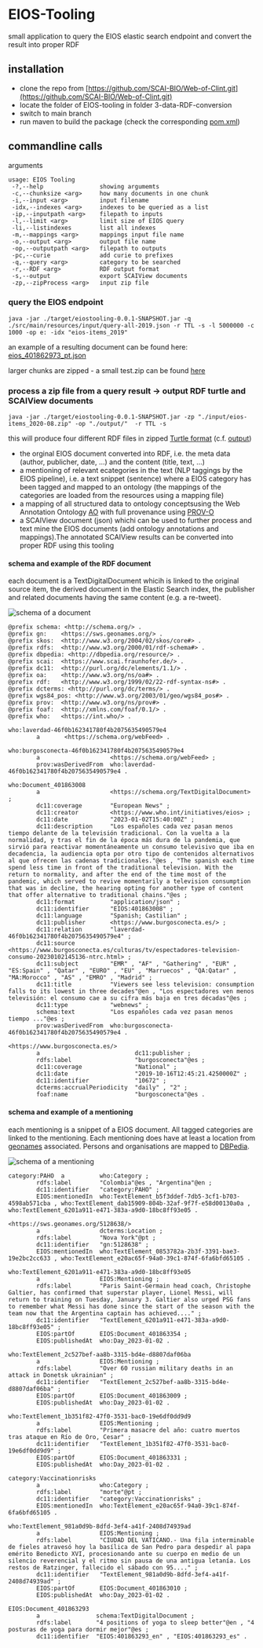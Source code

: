 # EIOS-Tooling

small application to query the EIOS elastic search endpoint and convert the result into proper RDF

## installation

* clone the repo from [https://github.com/SCAI-BIO/Web-of-Clint.git](https://github.com/SCAI-BIO/Web-of-Clint.git)
* locate the folder of EIOS-tooling in folder 3-data-RDF-conversion
* switch to main branch
* run maven to build the package (check the corresponding [pom.xml](https://github.com/SCAI-BIO/Web-of-Clint/blob/main/3-data-RDF-conversion/EIOS-tooling/pom.xml))

## commandline calls

arguments

```
usage: EIOS Tooling
 -?,--help                showing argumemts
 -c,--chunksize <arg>     how many documents in one chunk
 -i,--input <arg>         input filename
 -idx,--indexes <arg>     indexes to be queried as a list
 -ip,--inputpath <arg>    filepath to inputs
 -l,--limit <arg>         limit size of EIOS query
 -li,--listindexes        list all indexes
 -m,--mappings <arg>      mappings input file name
 -o,--output <arg>        output file name
 -op,--outputpath <arg>   filepath to outputs
 -pc,--curie              add curie to prefixes
 -q,--query <arg>         category to be searched
 -r,--RDF <arg>           RDF output format
 -s,--output              export SCAIView documents
 -zp,--zipProcess <arg>   input zip file
```

### query the EIOS endpoint

```
java -jar ./target/eiostooling-0.0.1-SNAPSHOT.jar -q ./src/main/resources/input/query-all-2019.json -r TTL -s -l 5000000 -c 1000 -op e: -idx "eios-items_2019"
```
an example of a resulting document can be found here: [eios_401862973_pt.json](https://github.com/SCAI-BIO/Web-of-Clint/blob/main/3-data-RDF-conversion/EIOS-tooling/src/main/resources/input/eios_401862973_pt.json)

larger chunks are zipped - a small test.zip can be found [here](https://github.com/SCAI-BIO/Web-of-Clint/blob/main/3-data-RDF-conversion/EIOS-tooling/src/main/resources/input/test.zip) 


### process a zip file from a query result -> output RDF turtle and SCAIView documents

```
java -jar ./target/eiostooling-0.0.1-SNAPSHOT.jar -zp "./input/eios-items_2020-08.zip" -op "./output/"  -r TTL -s
```
this will produce four different RDF files in zipped [Turtle format](https://www.w3.org/TR/turtle/) (c.f. [output](https://github.com/SCAI-BIO/Web-of-Clint/tree/main/3-data-RDF-conversion/EIOS-tooling/src/main/resources/output))
 * the orginal EIOS document converted into RDF, i.e. the meta data (author, publicher, date, ...) and the content (title, text, ...)
 * a mentioning of relevant ecategories in the text (NLP taggings by the EIOS pipeline), i.e. a text snippet (sentence) where a EIOS category has been tagged and mapped to an ontology (the mappings of the categories are loaded from the resources using a mapping file)
 * a mapping of all structured data to ontology conceptsusing the Web Annotation Ontology [AO](https://www.w3.org/ns/oa) with full provenance using [PROV-O](https://www.w3.org/TR/prov-o/)
 * a SCAIView document (json) whichi can be used to further process and text mine the EIOS documents (add ontology annotations and mappings).The annotated SCAIView results can be converted into proper RDF using this tooling 

#### schema and example of the RDF document

each document is a TextDigitalDocument whicih is linked to the original source item, the derived document in the Elastic Search index, the publisher and related documents having the same content (e.g. a re-tweet).

![schema of a document](document.png)

```
@prefix schema: <http://schema.org/> .
@prefix gn:    <https://sws.geonames.org/> .
@prefix skos:  <http://www.w3.org/2004/02/skos/core#> .
@prefix rdfs:  <http://www.w3.org/2000/01/rdf-schema#> .
@prefix dbpedia: <http://dbpedia.org/resource/> .
@prefix scai:  <https://www.scai.fraunhofer.de/> .
@prefix dc11:  <http://purl.org/dc/elements/1.1/> .
@prefix oa:    <http://www.w3.org/ns/oa#> .
@prefix rdf:   <http://www.w3.org/1999/02/22-rdf-syntax-ns#> .
@prefix dcterms: <http://purl.org/dc/terms/> .
@prefix wgs84_pos: <http://www.w3.org/2003/01/geo/wgs84_pos#> .
@prefix prov:  <http://www.w3.org/ns/prov#> .
@prefix foaf:  <http://xmlns.com/foaf/0.1/> .
@prefix who:   <https://int.who/> .

who:laverdad-46f0b162341780f4b2075635490579e4
        a       <https://schema.org/webFeed> .

who:burgosconecta-46f0b162341780f4b2075635490579e4
        a                    <https://schema.org/webFeed> ;
        prov:wasDerivedFrom  who:laverdad-46f0b162341780f4b2075635490579e4 .

who:Document_401863008
        a                    <https://schema.org/TextDigitalDocument> ;
        dc11:coverage        "European News" ;
        dc11:creator         <https://www.who.int/initiatives/eios> ;
        dc11:date            "2023-01-02T15:40:00Z" ;
        dc11:description     "Los españoles cada vez pasan menos tiempo delante de la televisión tradicional. Con la vuelta a la normalidad, y tras el fin de la época más dura de la pandemia, que sirvió para reactivar momentáneamente un consumo televisivo que iba en decadencia, la audiencia opta por otro tipo de contenidos alternativos al que ofrecen las cadenas tradicionales."@es , "The spanish each time spend less time in front of the traditional television. With the return to normality, and after the end of the time most of the pandemic, which served to revive momentarily a television consumption that was in decline, the hearing opting for another type of content that offer alternative to traditional chains."@es ;
        dc11:format          "application/json" ;
        dc11:identifier      "EIOS:401863008" ;
        dc11:language        "Spanish; Castilian" ;
        dc11:publisher       <https://www.burgosconecta.es/> ;
        dc11:relation        "laverdad-46f0b162341780f4b2075635490579e4" ;
        dc11:source          <https://www.burgosconecta.es/culturas/tv/espectadores-television-consumo-20230102145136-ntrc.html> ;
        dc11:subject         "EMR" , "AF" , "Gathering" , "EUR" , "ES:Spain" , "Qatar" , "EURO" , "EU" , "Marruecos" , "QA:Qatar" , "MA:Morocco" , "AS" , "EMRO" , "Madrid" ;
        dc11:title           "Viewers see less television: consumption falls to its lowest in three decades"@en , "Los espectadores ven menos televisión: el consumo cae a su cifra más baja en tres décadas"@es ;
        dc11:type            "webnews" ;
        schema:text          "Los españoles cada vez pasan menos tiempo ..."@es ;
        prov:wasDerivedFrom  who:burgosconecta-46f0b162341780f4b2075635490579e4 .
        
<https://www.burgosconecta.es/>
        a                           dc11:publisher ;
        rdfs:label                  "burgosconecta"@es ;
        dc11:coverage               "National" ;
        dc11:date                   "2019-10-16T12:45:21.4250000Z" ;
        dc11:identifier             "10672" ;
        dcterms:accrualPeriodicity  "daily" , "2" ;
        foaf:name                   "burgosconecta"@es .
```

#### schema and example of a mentioning

each mentioning is a snippet of a EIOS document. All tagged categories are linked to the mentioning. Each mentioning does have at least a location from [geonames](https://www.geonames.org/) associated. Persons and organisations are mapped to [DBPedia](https://www.dbpedia.org/). 

![schema of a mentioning](mentioning.png)

```
category:PAHO  a          who:Category ;
        rdfs:label        "Colombia"@es , "Argentina"@en ;
        dc11:identifier   "category:PAHO" ;
        EIOS:mentionedIn  who:TextElement_b5f3ddef-7db5-3cf1-b703-4598ab571cba , who:TextElement_dab15909-804b-32af-9f7f-e58d00130a0a , who:TextElement_6201a911-e471-383a-a9d0-18bc8ff93e05 .

<https://sws.geonames.org/5128638/>
        a                 dcterms:Location ;
        rdfs:label        "Nova York"@pt ;
        dc11:identifier   "gn:5128638" ;
        EIOS:mentionedIn  who:TextElement_0853782a-2b3f-3391-bae3-19e2bc2cc633 , who:TextElement_e20ac65f-94a0-39c1-874f-6fa6bfd65105 .

who:TextElement_6201a911-e471-383a-a9d0-18bc8ff93e05
        a                 EIOS:Mentioning ;
        rdfs:label        "Paris Saint-Germain head coach, Christophe Galtier, has confirmed that superstar player, Lionel Messi, will return to training on Tuesday, January 3. Galtier also urged PSG fans to remember what Messi has done since the start of the season with the team now that the Argentina captain has achieved...." ;
        dc11:identifier   "TextElement_6201a911-e471-383a-a9d0-18bc8ff93e05" ;
        EIOS:partOf       EIOS:Document_401863354 ;
        EIOS:publishedAt  who:Day_2023-01-02 .

who:TextElement_2c527bef-aa8b-3315-bd4e-d8807daf06ba
        a                 EIOS:Mentioning ;
        rdfs:label        "Over 60 russian military deaths in an attack in Donetsk ukrainian" ;
        dc11:identifier   "TextElement_2c527bef-aa8b-3315-bd4e-d8807daf06ba" ;
        EIOS:partOf       EIOS:Document_401863009 ;
        EIOS:publishedAt  who:Day_2023-01-02 .

who:TextElement_1b351f82-47f0-3531-bac0-19e6df0dd9d9
        a                 EIOS:Mentioning ;
        rdfs:label        "Primera masacre del año: cuatro muertos tras ataque en Río de Oro, Cesar" ;
        dc11:identifier   "TextElement_1b351f82-47f0-3531-bac0-19e6df0dd9d9" ;
        EIOS:partOf       EIOS:Document_401863331 ;
        EIOS:publishedAt  who:Day_2023-01-02 .

category:Vaccinationrisks
        a                 who:Category ;
        rdfs:label        "morte"@pt ;
        dc11:identifier   "category:Vaccinationrisks" ;
        EIOS:mentionedIn  who:TextElement_e20ac65f-94a0-39c1-874f-6fa6bfd65105 .

who:TextElement_981a0d9b-8dfd-3ef4-a41f-2408d74939ad
        a                 EIOS:Mentioning ;
        rdfs:label        "CIUDAD DEL VATICANO.- Una fila interminable de fieles atravesó hoy la basílica de San Pedro para despedir al papa emérito Benedicto XVI, procesionando ante su cuerpo en medio de un silencio reverencial y el ritmo sin pausa de una antigua letanía. Los restos de Ratzinger, fallecido el sábado con 95...." ;
        dc11:identifier   "TextElement_981a0d9b-8dfd-3ef4-a41f-2408d74939ad" ;
        EIOS:partOf       EIOS:Document_401863010 ;
        EIOS:publishedAt  who:Day_2023-01-02 .

EIOS:Document_401863293
        a                schema:TextDigitalDocument ;
        rdfs:label       "4 positions of yoga to sleep better"@en , "4 posturas de yoga para dormir mejor"@es ;
        dc11:identifier  "EIOS:401863293_en" , "EIOS:401863293_es" .
```
